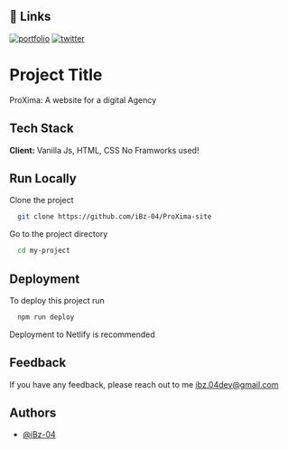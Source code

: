 ## 🔗 Links
[![portfolio](https://img.shields.io/badge/my_portfolio-000?style=for-the-badge&logo=ko-fi&logoColor=white)](https://ibzdev.site)
[![twitter](https://img.shields.io/badge/twitter-1DA1F2?style=for-the-badge&logo=twitter&logoColor=white)](https://twitter.com/ibrahh__ib)

# Project Title
ProXima:
A website for a digital Agency

## Tech Stack

**Client:** Vanilla Js, HTML, CSS
No Framworks used!

## Run Locally

Clone the project

```bash
  git clone https://github.com/iBz-04/ProXima-site
```

Go to the project directory

```bash
  cd my-project
```

## Deployment

To deploy this project run

```bash
  npm run deploy
```
Deployment to Netlify is recommended

## Feedback

If you have any feedback, please reach out to me ibz.04dev@gmail.com


## Authors

- [@iBz-04](https://github.com/iBz-04)
